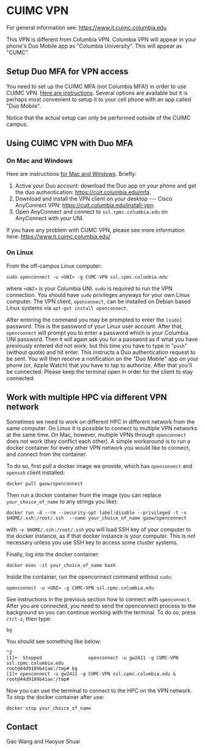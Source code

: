 # CUIMC VPN

For general information see: https://www.it.cuimc.columbia.edu

This VPN is different from Columbia VPN. Columbia VPN will appear in your phone's Duo Mobile app as "Columbia University". This will appear as "CUMC".

## Setup Duo MFA for VPN access

You need to set up the CUIMC MFA (not Columbia MFA!) in order to use CUIMC VPN.
[Here are instructions](https://mfa.cumc.columbia.edu/content/how-enroll-cuimc-mfa).
Several options are available but it is perhaps most convenient to setup it to your cell phone with an app called "Duo Mobile".

Notice that the actual setup can only be performed outside of the CUIMC campus.

## Using CUIMC VPN with Duo MFA

### On Mac and Windows

Here are instructions [for Mac and Windows](https://mfa.cumc.columbia.edu/content/using-cuimc-vpn-duo-mfa). Briefly:

1. Active your Duo account: download the Duo app on your phone and get the duo authentication: https://cuit.columbia.edu/mfa.
2. Download and install the VPN client on your desktop --- Cisco AnyConnect VPN: https://cuit.columbia.edu/install-vpn.
3. Open AnyConnect and connect to `ssl.cpmc.columbia.edu` on AnyConnect with your UNI.

If you have any problem with CUMC VPN, please see more information here: https://www.it.cuimc.columbia.edu/

### On Linux

From the off-campus Linux computer:

```
sudo openconnect -u <UNI> -g CUMC-VPN ssl.cpmc.columbia.edu
```

where `<UNI>` is your Columbia UNI. `sudo` is required to run the VPN connection. You should have `sudo` privileges anyways for your own Linux computer.
The VPN client, `openconnect`, can be installed on Debian based Linux systems via `apt-get install openconnect`.

After entering the command you may be prompted to enter the `[sudo]` password. This is the password of your Linux user account. After that, `openconnect` will prompt you to enter a password which is your Columbia UNI password. Then it will again ask you for a password as if what you have previously entered did not work; but this time you have to type in "`push`" (without quote) and hit enter. This instructs a Duo authentication request to be sent. You will then receive a notification on the "Duo Mobile" app on your phone (or, Apple Watch) that you have to tap to authorize.
After that you'll be connected. Please keep the terminal open in order for the client to stay connected.

## Work with multiple HPC via different VPN network

Sometimes we need to work on different HPC in different network from the same computer. On Linux it is possible to connect to multiple VPN networks at the same time. 
On Mac, however, multiple VPNs through `openconnect` does not work (they conflict each other). 
A simple workaround is to run a docker container for every other VPN network you would like to connect, and connect from the container.

To do so, first pull a docker image we provide, which has `openconnect` and `openssh` client installed:

```
docker pull gaow/openconnect
```

Then run a docker container from the image (you can replace `your_choice_of_name` to any strings you like):

```
docker run -d --rm --security-opt label:disable --privileged -t -v $HOME/.ssh:/root/.ssh  --name your_choice_of_name gaow/openconnect
```

with `-v $HOME/.ssh:/root/.ssh` you will load SSH key of your computer to the docker instance, as if that docker instance is your computer. This is not necessary unless you use SSH key to access some cluster systems.

Finally, log into the docker container:

```
docker exec -it your_choice_of_name bash
```

Inside the container, run the openconnect command without `sudo`:

```
openconnect -u <UNI> -g CUMC-VPN ssl.cpmc.columbia.edu
```

See instructions in the previous section how to connect with `openconnect`. After you are connected, you need to send the openconnect process to the background so you can continue working with the terminal. To do so, press `ctrl-z`, then type:

```
bg
```

You should see something like below:

```
^Z
[1]+  Stopped                 openconnect -u gw2411 -g CUMC-VPN ssl.cpmc.columbia.edu
root@44d9189b41ae:/tmp# bg
[1]+ openconnect -u gw2411 -g CUMC-VPN ssl.cpmc.columbia.edu &
root@44d9189b41ae:/tmp# 
```

Now you can use the terminal to connect to the HPC on the VPN network. To stop the docker container after use:

```
docker stop your_choice_of_name
```

## Contact
Gao Wang and Haoyue Shuai

